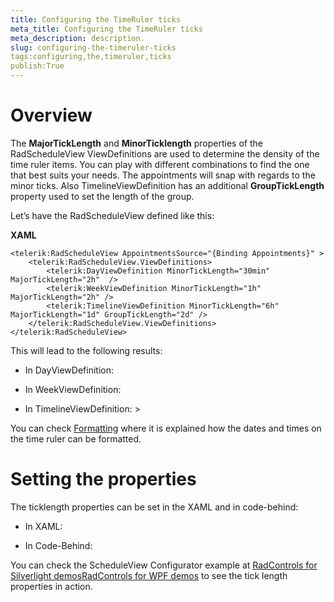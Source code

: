 ```yaml
---
title: Configuring the TimeRuler ticks
meta_title: Configuring the TimeRuler ticks
meta_description: description.
slug: configuring-the-timeruler-ticks
tags:configuring,the,timeruler,ticks
publish:True
---
```



# Overview

The __MajorTickLength__ and __MinorTicklength__ properties of the RadScheduleView ViewDefinitions are used to determine the density of the time ruler items. You can play with different combinations to find the one that best suits your needs. The appointments will snap with regards to the minor ticks.  Also TimelineViewDefinition has an additional __GroupTickLength__ property used to set the length of the group. 
        

Let’s have the RadScheduleView defined like this:




 __XAML__
    


	<telerik:RadScheduleView AppointmentsSource="{Binding Appointments}" >
		<telerik:RadScheduleView.ViewDefinitions>
			<telerik:DayViewDefinition MinorTickLength="30min" MajorTickLength="2h"  />
			<telerik:WeekViewDefinition MinorTickLength="1h" MajorTickLength="2h" />
			<telerik:TimelineViewDefinition MinorTickLength="6h" MajorTickLength="1d" GroupTickLength="2d" />
		</telerik:RadScheduleView.ViewDefinitions>
	</telerik:RadScheduleView>



This will lead to the following results:

* In DayViewDefinition:
    	

* In WeekViewDefinition:
    	

* In TimelineViewDefinition:	>

You can check [Formatting]({{slug:formatting}}) where it is explained how the dates and times on the time ruler can be formatted.
    	

# Setting the properties

The ticklength properties can be set in the XAML and in code-behind:

* In XAML:
       

* In Code-Behind:
       

You can check the ScheduleView Configurator example at 
      	[RadControls for Silverlight demos](http://demos.telerik.com/silverlight/#ScheduleView/ScheduleViewConfigurator)[RadControls for WPF demos](http://demos.telerik.com/wpf/) to see the tick length properties in action.
      
